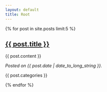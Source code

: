 ```yaml
---
layout: default
title: Root
---
```


{% for post in site.posts limit:5 %}
<article>

# <a href="{{ post.url }}">{{ post.title }}</a>

{{ post.content }}

<em>Posted on {{ post.date | date_to_long_string }}.</em>

{{ post.categories }}
</article>
{% endfor %}
